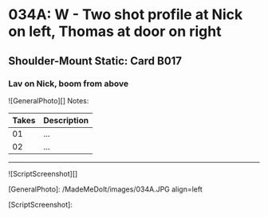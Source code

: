 # 034A: W - Two shot profile at Nick on left, Thomas at door on right

## Shoulder-Mount Static: Card B017

### Lav on Nick, boom from above

![GeneralPhoto][]
Notes: 

| Takes | Description |
|:---|:----|
| 01 | ... |
| 02 | ... |

----

![ScriptScreenshot][]


[GeneralPhoto]:  /MadeMeDoIt/images/034A.JPG align=left

[ScriptScreenshot]: 